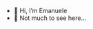 - 👋 Hi, I’m Emanuele
- 👀 Not much to see here...

<!---
Emanuele-oak/Emanuele-oak is a ✨ special ✨ repository because its `README.md` (this file) appears on your GitHub profile.
You can click the Preview link to take a look at your changes.
--->
